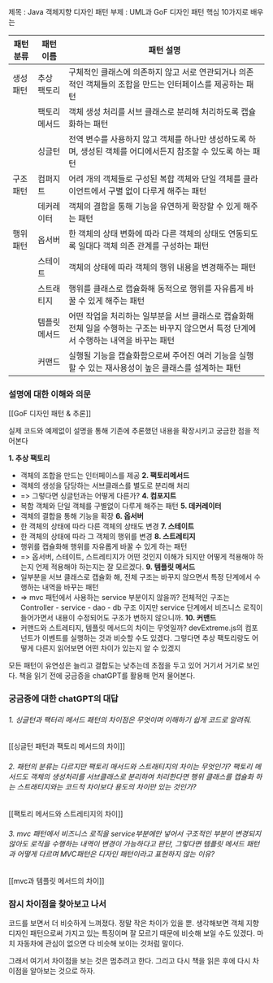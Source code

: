 제목 : Java 객체지향 디자인 패턴
부제 : UML과 GoF 디자인 패턴 핵심 10가지로 배우는

| 패턴분류  | 패턴 이름   | 패턴 설명                                                                         |
| ----- | ------- | ----------------------------------------------------------------------------- |
| 생성 패턴 | 추상 팩토리  | 구체적인 클래스에 의존하지 않고 서로 연관되거나 의존적인 객체들의 조합을 만드는 인터페이스를 제공하는 패턴                   |
|       | 팩토리 메서드 | 객체 생성 처리를 서브 클래스로 분리해 처리하도록 캡슐화하는 패턴                                          |
|       | 싱글턴     | 전역 변수를 사용하지 않고 객체를 하나만 생성하도록 하며, 생성된 객체를 어디에서든지 참조할 수 있도록 하는 패턴               |
| 구조 패턴 | 컴퍼지트    | 어려 개의 객체들로 구성된 복합 객체와 단일 객체를 클라이언트에서 구별 없이 다루게 해주는 패턴                         |
|       | 데커레이터   | 객체의 결합을 통해 기능을 유연하게 확장할 수 있게 해주는 패턴                                           |
| 행위 패턴 | 옵서버     | 한 객체의 상태 변화에 따라 다른 객체의 상태도 연동되도록 일대다 객체 의존 관계를 구성하는 패턴                        |
|       | 스테이트    | 객체의 상태에 따라 객체의 행위 내용을 변경해주는 패턴                                                |
|       | 스트래티지   | 행위를 클래스로 캡슐화해 동적으로 행위를 자유롭게 바꿀 수 있게 해주는 패턴                                    |
|       | 템플릿 메서드 | 어떤 작업을 처리하는 일부분을 서브 클래스로 캡슐화해 전체 일을 수행하는 구조는 바꾸지 않으면서 특정 단계에서 수행하는 내역을 바꾸는 패턴 |
|       | 커맨드     | 실행될 기능을 캡슐화함으로써 주어진 여러 기능을 실행할 수 있는 재사용성이 높은 클래스를 설계하는 패턴                     |
### 설명에 대한 이해와 의문
[[GoF 디자인 패턴 & 추론]]

실제 코드와 예제없이 설명을 통해 기존에 추론했던 내용을 확장시키고 궁금한 점을 적어본다

**1. 추상 팩토리**
- 객체의 조합을 만드는 인터페이스를 제공
**2. 팩토리메서드**
- 객체의 생성을 담당하는 서브클래스를 별도로 분리해 처리
- => 그렇다면 싱글턴과는 어떻게 다른가?
**4. 컴포지트**
- 복합 객체와 단일 객체를 구별없이 다루게 해주는 패턴
**5. 데커레이터**
- 객체의 결합을 통해 기능을 확장
**6. 옵서버**
- 한 객체의 상태에 따라 다른 객체의 상태도 변경
**7. 스테이트**
- 한 객체의 상태에 따라 그 객체의 행위를 변경
**8. 스트레티지**
- 행위를 캡슐화해 행위를 자유롭게 바꿀 수 있게 하는 패턴
- => 옵서버, 스테이트, 스트레티지가 어떤 것인지 이해가 되지만 어떻게 적용해야 하는지 언제 적용해야 하는지는 잘 모르겠다.
**9. 템플릿 메서드**
- 일부분을 서브 클래스로 캡슐화 해, 전체 구조는 바꾸지 않으면서 특정 단계에서 수행하는 내역을 바꾸는 패턴
- => mvc 패턴에서 사용하는 service 부분이지 않을까? 전체적인 구조는 Controller - service - dao - db 구조 이지만 service 단계에서 비즈니스 로직이 들어가면서 내용이 수정되어도 구조가 변하지 않으니까.
**10. 커맨드**
- 커맨드와 스트레티지, 템플릿 메서드의 차이는 무엇일까? devExtreme.js의 컴포넌트가 이벤트를 실행하는 것과 비슷할 수도 있겠다. 그렇다면 추상 팩토리랑도 어떻게 다른지 읽어보면 어떤 차이가 있는지 알 수 있겠지

모든 패턴이 유연성은 늘리고 결합도는 낮추는데 초점을 두고 있어 거기서 거기로 보인다. 책을 읽기 전에 궁금증을 chatGPT를 활용해 먼저 물어본다.

### 궁금증에 대한 chatGPT의 대답
###### 1. 싱글턴과 팩터리 메서드 패턴의 차이점은 무엇이며 이해하기 쉽게 코드로 알려줘.
[[싱글턴 패턴과 팩토리 메서드의 차이]]
###### 2. 패턴의 분류는 다르지만 팩토리 매서드와 스트래티지의 차이는 무엇인가? 팩토리 메서드도 객체의 생성처리를 서브클래스로 분리하여 처리한다면 행위 클래스를 캡슐화 하는 스트래티지와는 코드적 차이보다 용도의 차이만 있는 것인가?
[[팩토리 메서드와 스트레티지의 차이]]
###### 3. mvc 패턴에서 비즈니스 로직을 service부분에만 넣어서 구조적인 부분이 변경되지 않아도 로직을 수행하는 내역이 변경이 가능하다고 판단, 그렇다면 템플릿 메서드 패턴과 어떻게 다르며 MVC패턴은 디자인 패턴이라고 표현하지 않는 이유?
[[mvc과 템플릿 메서드의 차이]]

### 잠시 차이점을 찾아보고 나서

코드를 보면서 더 비슷하게 느껴졌다. 정말 작은 차이가 있을 뿐. 생각해보면 객체 지향 디자인 패턴으로써 가지고 있는 특징이며 잘 모르기 때문에 비슷해 보일 수도 있겠다. 마치 자동차에 관심이 없으면 다 비슷해 보이는 것처럼 말이다.

그래서 여기서 차이점을 보는 것은 멈추려고 한다. 그리고 다시 책을 읽은 후에 다시 차이점을 알아보는 것으로 하자.


